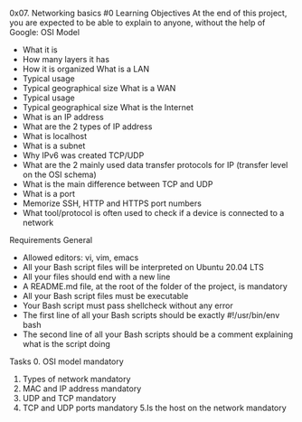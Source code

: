 0x07. Networking basics #0
Learning Objectives
At the end of this project, you are expected to be able to explain to anyone, without the help of Google:
OSI Model
  - What it is
  - How many layers it has
  - How it is organized
What is a LAN
  - Typical usage
  - Typical geographical size
What is a WAN
  - Typical usage
  - Typical geographical size
What is the Internet
  - What is an IP address
  - What are the 2 types of IP address
  - What is localhost
  - What is a subnet
  - Why IPv6 was created
TCP/UDP
  - What are the 2 mainly used data transfer protocols for IP (transfer level on the OSI schema)
  - What is the main difference between TCP and UDP
  - What is a port
  - Memorize SSH, HTTP and HTTPS port numbers
  - What tool/protocol is often used to check if a device is connected to a network

Requirements
General
  - Allowed editors: vi, vim, emacs
  - All your Bash script files will be interpreted on Ubuntu 20.04 LTS
  - All your files should end with a new line
  - A README.md file, at the root of the folder of the project, is mandatory
  - All your Bash script files must be executable
  - Your Bash script must pass shellcheck without any error
  - The first line of all your Bash scripts should be exactly #!/usr/bin/env bash
  - The second line of all your Bash scripts should be a comment explaining what is the script doing
 
Tasks
  0. OSI model
    mandatory
  1. Types of network
    mandatory
  2. MAC and IP address
    mandatory
  3. UDP and TCP
    mandatory
  4. TCP and UDP ports
    mandatory
  5.Is the host on the network
      mandatory
